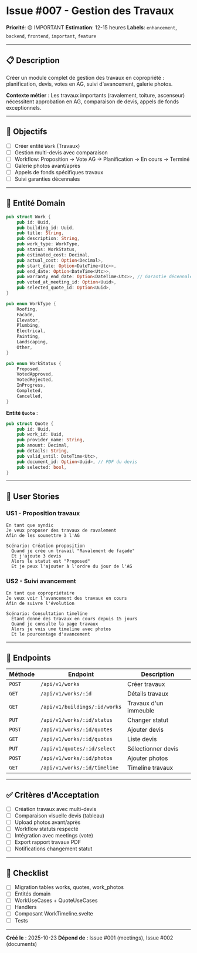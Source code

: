 # Issue #007 - Gestion des Travaux

**Priorité**: 🟡 IMPORTANT
**Estimation**: 12-15 heures
**Labels**: `enhancement`, `backend`, `frontend`, `important`, `feature`

---

## 📋 Description

Créer un module complet de gestion des travaux en copropriété : planification, devis, votes en AG, suivi d'avancement, galerie photos.

**Contexte métier** : Les travaux importants (ravalement, toiture, ascenseur) nécessitent approbation en AG, comparaison de devis, appels de fonds exceptionnels.

---

## 🎯 Objectifs

- [ ] Créer entité `Work` (Travaux)
- [ ] Gestion multi-devis avec comparaison
- [ ] Workflow: Proposition → Vote AG → Planification → En cours → Terminé
- [ ] Galerie photos avant/après
- [ ] Appels de fonds spécifiques travaux
- [ ] Suivi garanties décennales

---

## 📐 Entité Domain

```rust
pub struct Work {
    pub id: Uuid,
    pub building_id: Uuid,
    pub title: String,
    pub description: String,
    pub work_type: WorkType,
    pub status: WorkStatus,
    pub estimated_cost: Decimal,
    pub actual_cost: Option<Decimal>,
    pub start_date: Option<DateTime<Utc>>,
    pub end_date: Option<DateTime<Utc>>,
    pub warranty_end_date: Option<DateTime<Utc>>, // Garantie décennale
    pub voted_at_meeting_id: Option<Uuid>,
    pub selected_quote_id: Option<Uuid>,
}

pub enum WorkType {
    Roofing,
    Facade,
    Elevator,
    Plumbing,
    Electrical,
    Painting,
    Landscaping,
    Other,
}

pub enum WorkStatus {
    Proposed,
    VotedApproved,
    VotedRejected,
    InProgress,
    Completed,
    Cancelled,
}
```

**Entité `Quote`** :
```rust
pub struct Quote {
    pub id: Uuid,
    pub work_id: Uuid,
    pub provider_name: String,
    pub amount: Decimal,
    pub details: String,
    pub valid_until: DateTime<Utc>,
    pub document_id: Option<Uuid>, // PDF du devis
    pub selected: bool,
}
```

---

## 📝 User Stories

### US1 - Proposition travaux
```gherkin
En tant que syndic
Je veux proposer des travaux de ravalement
Afin de les soumettre à l'AG

Scénario: Création proposition
  Quand je crée un travail "Ravalement de façade"
  Et j'ajoute 3 devis
  Alors le statut est "Proposed"
  Et je peux l'ajouter à l'ordre du jour de l'AG
```

### US2 - Suivi avancement
```gherkin
En tant que copropriétaire
Je veux voir l'avancement des travaux en cours
Afin de suivre l'évolution

Scénario: Consultation timeline
  Étant donné des travaux en cours depuis 15 jours
  Quand je consulte la page travaux
  Alors je vois une timeline avec photos
  Et le pourcentage d'avancement
```

---

## 🔧 Endpoints

| Méthode | Endpoint | Description |
|---------|----------|-------------|
| `POST` | `/api/v1/works` | Créer travaux |
| `GET` | `/api/v1/works/:id` | Détails travaux |
| `GET` | `/api/v1/buildings/:id/works` | Travaux d'un immeuble |
| `PUT` | `/api/v1/works/:id/status` | Changer statut |
| `POST` | `/api/v1/works/:id/quotes` | Ajouter devis |
| `GET` | `/api/v1/works/:id/quotes` | Liste devis |
| `PUT` | `/api/v1/quotes/:id/select` | Sélectionner devis |
| `POST` | `/api/v1/works/:id/photos` | Ajouter photos |
| `GET` | `/api/v1/works/:id/timeline` | Timeline travaux |

---

## ✅ Critères d'Acceptation

- [ ] Création travaux avec multi-devis
- [ ] Comparaison visuelle devis (tableau)
- [ ] Upload photos avant/après
- [ ] Workflow statuts respecté
- [ ] Intégration avec meetings (vote)
- [ ] Export rapport travaux PDF
- [ ] Notifications changement statut

---

## 🚀 Checklist

- [ ] Migration tables works, quotes, work_photos
- [ ] Entités domain
- [ ] WorkUseCases + QuoteUseCases
- [ ] Handlers
- [ ] Composant WorkTimeline.svelte
- [ ] Tests

---

**Créé le** : 2025-10-23
**Dépend de** : Issue #001 (meetings), Issue #002 (documents)
